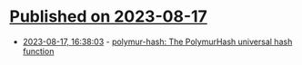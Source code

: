 # [Published on 2023-08-17](index.md)

* [2023-08-17, 16:38:03](https://lobste.rs/s/2yspzv/polymur_hash_polymurhash_universal_hash) - [polymur-hash: The PolymurHash universal hash function](https://github.com/orlp/polymur-hash)
